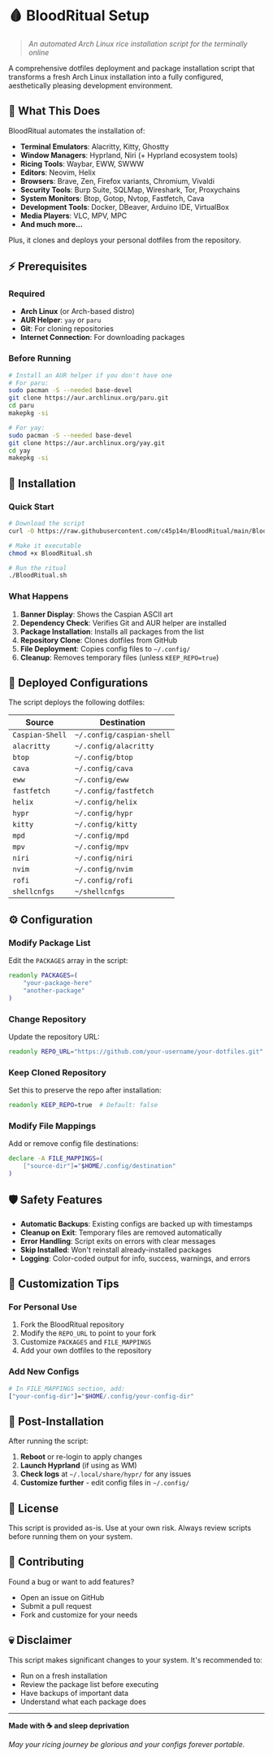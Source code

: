 # 🩸 BloodRitual Setup

> *An automated Arch Linux rice installation script for the terminally online*

A comprehensive dotfiles deployment and package installation script that transforms a fresh Arch Linux installation into a fully configured, aesthetically pleasing development environment.

## 🎯 What This Does

BloodRitual automates the installation of:
- **Terminal Emulators**: Alacritty, Kitty, Ghostty
- **Window Managers**: Hyprland, Niri (+ Hyprland ecosystem tools)
- **Ricing Tools**: Waybar, EWW, SWWW
- **Editors**: Neovim, Helix
- **Browsers**: Brave, Zen, Firefox variants, Chromium, Vivaldi
- **Security Tools**: Burp Suite, SQLMap, Wireshark, Tor, Proxychains
- **System Monitors**: Btop, Gotop, Nvtop, Fastfetch, Cava
- **Development Tools**: Docker, DBeaver, Arduino IDE, VirtualBox
- **Media Players**: VLC, MPV, MPC
- **And much more...**

Plus, it clones and deploys your personal dotfiles from the repository.

## ⚡ Prerequisites

### Required
- **Arch Linux** (or Arch-based distro)
- **AUR Helper**: `yay` or `paru`
- **Git**: For cloning repositories
- **Internet Connection**: For downloading packages

### Before Running
```bash
# Install an AUR helper if you don't have one
# For paru:
sudo pacman -S --needed base-devel
git clone https://aur.archlinux.org/paru.git
cd paru
makepkg -si

# For yay:
sudo pacman -S --needed base-devel
git clone https://aur.archlinux.org/yay.git
cd yay
makepkg -si
```

## 🚀 Installation

### Quick Start
```bash
# Download the script
curl -O https://raw.githubusercontent.com/c45p14n/BloodRitual/main/BloodRitual.sh

# Make it executable
chmod +x BloodRitual.sh

# Run the ritual
./BloodRitual.sh
```

### What Happens
1. **Banner Display**: Shows the Caspian ASCII art
2. **Dependency Check**: Verifies Git and AUR helper are installed
3. **Package Installation**: Installs all packages from the list
4. **Repository Clone**: Clones dotfiles from GitHub
5. **File Deployment**: Copies config files to `~/.config/`
6. **Cleanup**: Removes temporary files (unless `KEEP_REPO=true`)

## 📁 Deployed Configurations

The script deploys the following dotfiles:

| Source | Destination |
|--------|-------------|
| `Caspian-Shell` | `~/.config/caspian-shell` |
| `alacritty` | `~/.config/alacritty` |
| `btop` | `~/.config/btop` |
| `cava` | `~/.config/cava` |
| `eww` | `~/.config/eww` |
| `fastfetch` | `~/.config/fastfetch` |
| `helix` | `~/.config/helix` |
| `hypr` | `~/.config/hypr` |
| `kitty` | `~/.config/kitty` |
| `mpd` | `~/.config/mpd` |
| `mpv` | `~/.config/mpv` |
| `niri` | `~/.config/niri` |
| `nvim` | `~/.config/nvim` |
| `rofi` | `~/.config/rofi` |
| `shellcnfgs` | `~/shellcnfgs` |

## ⚙️ Configuration

### Modify Package List
Edit the `PACKAGES` array in the script:
```bash
readonly PACKAGES=(
    "your-package-here"
    "another-package"
)
```

### Change Repository
Update the repository URL:
```bash
readonly REPO_URL="https://github.com/your-username/your-dotfiles.git"
```

### Keep Cloned Repository
Set this to preserve the repo after installation:
```bash
readonly KEEP_REPO=true  # Default: false
```

### Modify File Mappings
Add or remove config file destinations:
```bash
declare -A FILE_MAPPINGS=(
    ["source-dir"]="$HOME/.config/destination"
)
```

## 🛡️ Safety Features

- **Automatic Backups**: Existing configs are backed up with timestamps
- **Cleanup on Exit**: Temporary files are removed automatically
- **Error Handling**: Script exits on errors with clear messages
- **Skip Installed**: Won't reinstall already-installed packages
- **Logging**: Color-coded output for info, success, warnings, and errors

## 📝 Customization Tips

### For Personal Use
1. Fork the BloodRitual repository
2. Modify the `REPO_URL` to point to your fork
3. Customize `PACKAGES` and `FILE_MAPPINGS`
4. Add your own dotfiles to the repository

### Add New Configs
```bash
# In FILE_MAPPINGS section, add:
["your-config-dir"]="$HOME/.config/your-config-dir"
```

## 🎨 Post-Installation

After running the script:

1. **Reboot** or re-login to apply changes
2. **Launch Hyprland** (if using as WM)
3. **Check logs** at `~/.local/share/hypr/` for any issues
4. **Customize further** - edit config files in `~/.config/`

## 📜 License

This script is provided as-is. Use at your own risk. Always review scripts before running them on your system.

## 🤝 Contributing

Found a bug or want to add features? 
- Open an issue on GitHub
- Submit a pull request
- Fork and customize for your needs

## 💀 Disclaimer

This script makes significant changes to your system. It's recommended to:
- Run on a fresh installation
- Review the package list before executing
- Have backups of important data
- Understand what each package does

---

**Made with ☕ and sleep deprivation**

*May your ricing journey be glorious and your configs forever portable.*
